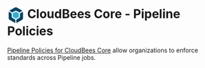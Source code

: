 # <img src="images/cloudbeescore_logo.png" alt="CloudBees Core Logo" width="40" align="top"> CloudBees Core - Pipeline Policies

[Pipeline Policies for CloudBees Core](https://docs.cloudbees.com/docs/admin-resources/latest/pipelines-user-guide/pipeline-policies) allow organizations to enforce standards across Pipeline jobs.